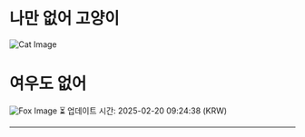 
# 나만 없어 고양이

![Cat Image](https://cdn2.thecatapi.com/images/d4d.jpg)

# 여우도 없어
![Fox Image](https://randomfox.ca/images/56.jpg)
⏳ 업데이트 시간: 2025-02-20 09:24:38 (KRW)

---
